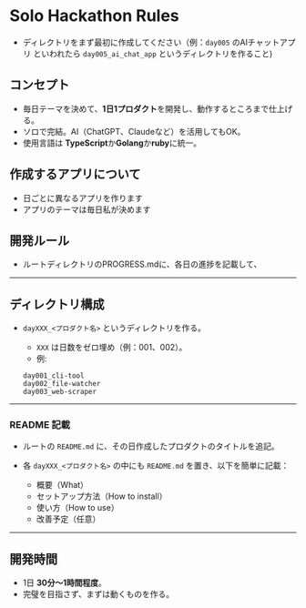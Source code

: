 # Solo Hackathon Rules

- ディレクトリをまず最初に作成してください（例：`day005` のAIチャットアプリ といわれたら `day005_ai_chat_app` というディレクトリを作ること)

## コンセプト

- 毎日テーマを決めて、**1日1プロダクト**を開発し、動作するところまで仕上げる。 
- ソロで完結。AI（ChatGPT、Claudeなど）を活用してもOK。
- 使用言語は **TypeScript**か**Golang**か**ruby**に統一。

## 作成するアプリについて

- 日ごとに異なるアプリを作ります
- アプリのテーマは毎日私が決めます

## 開発ルール

- ルートディレクトリのPROGRESS.mdに、各日の進捗を記載して、

---

## ディレクトリ構成

- `dayXXX_<プロダクト名>` というディレクトリを作る。
  - `XXX` は日数をゼロ埋め（例：001、002）。
  - 例:

   ```text
   day001_cli-tool
   day002_file-watcher
   day003_web-scraper
   ```

---

### README 記載

- ルートの `README.md` に、その日作成したプロダクトのタイトルを追記。
- 各 `dayXXX_<プロダクト名>` の中にも `README.md` を置き、以下を簡単に記載：

  - 概要（What）
  - セットアップ方法（How to install）
  - 使い方（How to use）
  - 改善予定（任意）

---

## 開発時間

- 1日 **30分〜1時間程度**。
- 完璧を目指さず、まずは動くものを作る。

